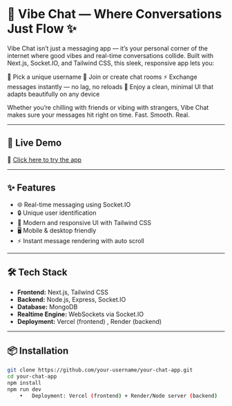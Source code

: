 # 💬  Vibe Chat — Where Conversations Just Flow ✨

Vibe Chat isn’t just a messaging app — it’s your personal corner of the internet where good vibes and real-time conversations collide. Built with Next.js, Socket.IO, and Tailwind CSS, this sleek, responsive app lets you:

🌟 Pick a unique username
💬 Join or create chat rooms
⚡ Exchange messages instantly — no lag, no reloads
🎨 Enjoy a clean, minimal UI that adapts beautifully on any device

Whether you’re chilling with friends or vibing with strangers, Vibe Chat makes sure your messages hit right on time. Fast. Smooth. Real.

---

## 🚀 Live Demo

🔗 [Click here to try the app](https://vibe-chat-one.vercel.app/)



---

## ✨ Features

- 🌐 Real-time messaging using Socket.IO
- 🔒 Unique user identification
- 💬 Modern and responsive UI with Tailwind CSS
- 🖥️ Mobile & desktop friendly
- ⚡ Instant message rendering with auto scroll

---

## 🛠️ Tech Stack

- **Frontend:** Next.js, Tailwind CSS
- **Backend:** Node.js, Express, Socket.IO
- **Database:** MongoDB
- **Realtime Engine:** WebSockets via Socket.IO
- **Deployment:** Vercel (frontend) , Render (backend)

---

## 📦 Installation

```bash
git clone https://github.com/your-username/your-chat-app.git
cd your-chat-app
npm install
npm run dev
	•	Deployment: Vercel (frontend) + Render/Node server (backend)
